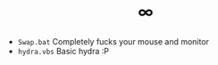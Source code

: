 # <p align="center">∞</p>

- `Swap.bat` Completely fucks your mouse and monitor
- `hydra.vbs` Basic hydra :P
